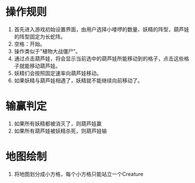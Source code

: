# 操作规则
1. 首先进入游戏初始设置界面，由用户选择小喽啰的数量、妖精的阵型，葫芦娃的阵型固定为长蛇阵。
1. 空格：开始。
2. 操作类似于"植物大战僵尸"。
3. 通过点击葫芦娃，将会显示当前选中的葫芦娃所能移动到的格子，点击这些格子就能移动葫芦娃。
4. 妖精们会按照固定速率向葫芦娃移动。
5. 如果妖精与葫芦娃相遇了，妖精就不能继续向前移动了。

# 输赢判定
1. 如果所有妖精都被消灭了，则葫芦娃赢
2. 如果所有葫芦娃被妖精杀死，则葫芦娃输

# 地图绘制
1. 将地图划分成小方格，每个小方格只能站立一个Creature